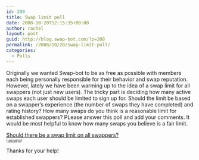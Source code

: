 ```yaml
---
id: 208
title: Swap limit poll
date: 2008-10-20T12:15:35+00:00
author: rachel
layout: post
guid: http://blog.swap-bot.com/?p=208
permalink: /2008/10/20/swap-limit-poll/
categories:
  - Polls
---
```

Originally we wanted Swap-bot to be as free as possible with members each being personally responsible for their behavior and swap reputation. However, lately we have been warming up to the idea of a swap limit for all swappers (not just new users). The tricky part is deciding how many active swaps each user should be limited to sign up for. Should the limit be based on a swapper&#8217;s experience (the number of swaps they have completed) and rating history? How many swaps do you think is a reasonable limit for established swappers? PLease answer this poll and add your comments. It would be most helpful to know how many swaps you believe is a fair limit.

<noscript>
  <a href ="http://answers.polldaddy.com/poll/1023158/" >Should there be a swap limit on all swappers?</a> <br /> <span style="font-size:9px;"> (<a href ="http://www.polldaddy.com"> surveys</a>)</span>
</noscript>

Thanks for your help!